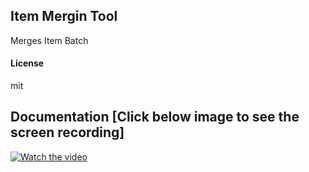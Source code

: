 ## Item Mergin Tool

Merges Item Batch

#### License

mit

## Documentation [Click below image to see the screen recording]
[![Watch the video](https://img.youtube.com/vi/l3tRuEwWXEM/0.jpg)](https://www.youtube.com/watch?v=l3tRuEwWXEM)
